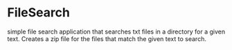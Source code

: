# FileSearch
simple file search application that searches txt files in a directory for a given text.
Creates a zip file for the files that match the given text to search.
